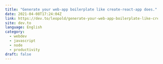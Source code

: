 ```yaml
---
title: "Generate your web-app boilerplate like create-react-app does."
date: 2021-04-08T17:24:04Z
link: https://dev.to/leopold/generate-your-web-app-boilerplate-like-create-react-app-does-301p?utm_medium=RSS&utm_source=news.12bit.vn
site: dev.to
language: English
category:
  - webdev
  - javascript
  - node
  - productivity
draft: false
---
```

